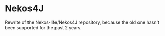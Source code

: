 # Nekos4J
Rewrite of the Nekos-life/Nekos4J repository, because the old one hasn't been supported for the past 2 years.
